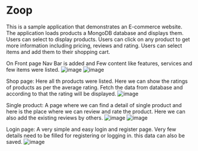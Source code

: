 # Zoop

This is a sample application that demonstrates an E-commerce website. The application loads products a MongoDB database and displays them. Users can select to display products. Users can click on any product to get more information including pricing, reviews and rating. Users can select items and add them to their shopping cart.


On Front page Nav Bar is added and Few content like features, services and few items were listed.
![image](https://user-images.githubusercontent.com/92677400/195629715-8aa9e0fe-fe94-42cd-a81e-22d59b77c47e.png)
![image](https://user-images.githubusercontent.com/92677400/195629079-efe60b05-0252-4e1c-a35c-a7fc7995bb82.png)


Shop page: Here all th products were listed. Here we can show the ratings of products as per the average rating.
Fetch the data from database and according to that the rating will be displayed.
![image](https://user-images.githubusercontent.com/92677400/195630137-025d7392-d639-400c-9350-e7fbf6cb8d25.png)


Single product: A page where we can find a detail of single product and here is the place where we can review and rate the product.
Here we can also add the existing reviews by others.
![image](https://user-images.githubusercontent.com/92677400/195632425-1debe666-458d-4aa2-8528-2e79367f7f4a.png)
![image](https://user-images.githubusercontent.com/92677400/195632560-5d4aea27-19f9-45a6-804e-6d404ef4ad60.png)


Login page: A very simple and easy login and register page. Very few details need to be filled for registering or logging in.
this data can also be saved.
![image](https://user-images.githubusercontent.com/92677400/195632251-7a7a2fad-2024-43a0-b2de-df144be662b9.png)


